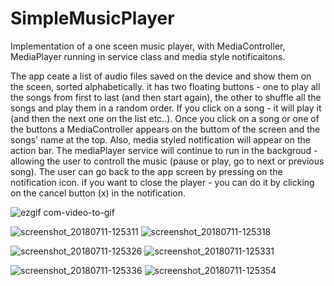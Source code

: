 # SimpleMusicPlayer

Implementation of a one sceen music player, with MediaController, MediaPlayer running in service class and media style notificaitons.

The app ceate a list of audio files saved on the device and show them on the sceen, sorted alphabetically. it has two floating buttons - 
one to play all the songs from first to last (and then start again), the other to shuffle all the songs and play them in a random order.
If you click on a song - it will play it (and then the next one on the list etc..).
Once you click on a song or one of the buttons a MediaController appears on the buttom of the screen and the songs' name at the top.
Also, media styled notification will appear on the action bar.
The mediaPlayer service will continue to run in the backgroud - allowing the user to controll the music (pause or play, go to next or 
previous song). The user can go back to the app screen by pressing on the notification icon.
if you want to close the player - you can do it by clicking on the cancel button (x) in the notification.

![ezgif com-video-to-gif](https://user-images.githubusercontent.com/33417968/42566650-df120ce2-850f-11e8-98df-11d1df07b36b.gif)

![screenshot_20180711-125311](https://user-images.githubusercontent.com/33417968/42565423-101187ea-850c-11e8-8b16-0f7fdf3457e1.png) 
![screenshot_20180711-125318](https://user-images.githubusercontent.com/33417968/42565424-10405282-850c-11e8-8ec8-893c078f91aa.png)

![screenshot_20180711-125326](https://user-images.githubusercontent.com/33417968/42565425-1061cb2e-850c-11e8-8e98-e68765602534.png) 
![screenshot_20180711-125331](https://user-images.githubusercontent.com/33417968/42565426-1087bea6-850c-11e8-8419-3837b3ea0032.png)

![screenshot_20180711-125336](https://user-images.githubusercontent.com/33417968/42565427-10a97596-850c-11e8-9ba7-3a4e32f38f6a.png) 
![screenshot_20180711-125354](https://user-images.githubusercontent.com/33417968/42565428-10c9a7e4-850c-11e8-9a33-b64fae15fa5c.png)

